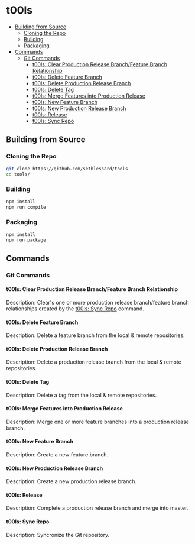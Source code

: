 # t00ls

  - [Building from Source](#building-from-source)
    - [Cloning the Repo](#cloning-the-repo)
    - [Building](#building)
    - [Packaging](#packaging)
  - [Commands](#commands)
    - [Git Commands](#git-commands)
      - [t00ls: Clear Production Release Branch/Feature Branch Relationship](#t00ls-clear-production-release-branchfeature-branch-relationship)
      - [t00ls: Delete Feature Branch](#t00ls-delete-feature-branch)
      - [t00ls: Delete Production Release Branch](#t00ls-delete-production-release-branch)
      - [t00ls: Delete Tag](#t00ls-delete-tag)
      - [t00ls: Merge Features into Production Release](#t00ls-merge-features-into-production-release)
      - [t00ls: New Feature Branch](#t00ls-new-feature-branch)
      - [t00ls: New Production Release Branch](#t00ls-new-production-release-branch)
      - [t00ls: Release](#t00ls-release)
      - [t00ls: Sync Repo](#t00ls-sync-repo)

## Building from Source

### Cloning the Repo

```bash
git clone https://github.com/sethlessard/tools
cd tools/
```

### Building

```bash
npm install
npm run compile
```

### Packaging

```bash
npm install
npm run package
```

## Commands

### Git Commands

#### t00ls: Clear Production Release Branch/Feature Branch Relationship

Description: Clear's one or more production release branch/feature branch relationships created by the [t00ls: Sync Repo](#t00ls-sync-repo) command.

#### t00ls: Delete Feature Branch

Description: Delete a feature branch from the local & remote repositories.

#### t00ls: Delete Production Release Branch

Description: Delete a production release branch from the local & remote repositories.

#### t00ls: Delete Tag

Description: Delete a tag from the local & remote repositories.

#### t00ls: Merge Features into Production Release

Description: Merge one or more feature branches into a production release branch.

#### t00ls: New Feature Branch

Description: Create a new feature branch.

#### t00ls: New Production Release Branch

Description: Create a new production release branch.

#### t00ls: Release

Description: Complete a production release branch and merge into master.

#### t00ls: Sync Repo

Description: Syncronize the Git repository.
